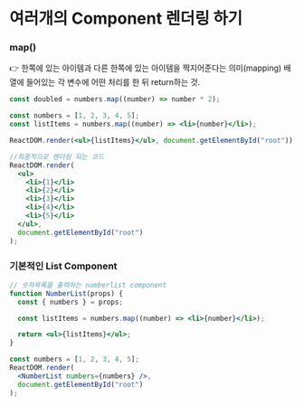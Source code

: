# 여러개의 Component 렌더링 하기

### map()

<aside>
👉 한쪽에 있는 아이템과 다른 한쪽에 있는 아이템을 짝지어준다는 의미(mapping)
배열에 들어있는 각 변수에 어떤 처리를 한 뒤 return하는 것.

</aside>

```jsx
const doubled = numbers.map((number) => number * 2);
```

```jsx
const numbers = [1, 2, 3, 4, 5];
const listItems = numbers.map((number) => <li>{number}</li>);

ReactDOM.render(<ul>{listItems}</ul>, document.getElementById("root"));
```

```jsx
//최종적으로 렌더링 되는 코드
ReactDOM.render(
  <ul>
    <li>{1}</li>
    <li>{2}</li>
    <li>{3}</li>
    <li>{4}</li>
    <li>{5}</li>
  </ul>,
  document.getElementById("root")
);
```

### 기본적인 List Component

```jsx
// 숫자목록을 출력하는 numberlist component
function NumberList(props) {
  const { numbers } = props;

  const listItems = numbers.map((number) => <li>{number}</li>);

  return <ul>{listItems}</ul>;
}

const numbers = [1, 2, 3, 4, 5];
ReactDOM.render(
  <NumberList numbers={numbers} />,
  document.getElementById("root")
);
```
